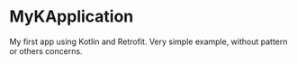 # MyKApplication

My first app using Kotlin and Retrofit. Very simple example, without pattern or others concerns.
